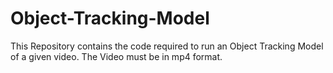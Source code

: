 # Object-Tracking-Model
This Repository contains the code required to run an Object Tracking Model of a given video. The Video must be in mp4 format. 
